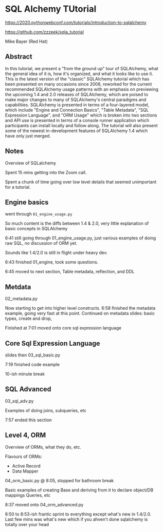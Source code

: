 # SQL Alchemy TUtorial

<https://2020.pythonwebconf.com/tutorials/introduction-to-sqlalchemy>

<https://github.com/zzzeek/sqla_tutorial>

Mike Bayer (Red Hat)

## Abstract

In this tutorial, we present a "from the ground up" tour of SQLAlchemy, what the
general idea of it is, how it's organized, and what it looks like to use it.
This is the latest version of the "classic" SQLAlchemy tutorial  which has been
presented on many occasions since 2008, reworked for the current recommended
SQLAlchemy usage patterns with an emphasis on previewing the upcoming 1.4 and
2.0 releases of SQLAlchemy, which are poised to make major changes to many of
SQLAlchemy's central paradigms and capabilities. SQLAlchemy is presented in
terms of a four-layered model, which include "Engine and Connection Basics",
"Table Metadata", "SQL Expression Language", and "ORM Usage" which is broken
into two sections and API use is presented in terms of a console runner
application which participants can install locally and follow along.   The
tutorial will also present some of the newest in-development features of
SQLAlchemy 1.4 which have only just merged.

## Notes

Overview of SQLalchemy

Spent 15 mins getting into the Zoom call.

Spent a chunk of time going over low level details that seemed unimportant for a tutorial.

## Engine basics

went through `01_engine_usage.py`

So much content is the diffs between 1.4 & 2.0, very little explanation of basic
concepts in SQLAlchemy

6:41 still going through 01_engine_usage.py, just various examples of doing raw
SQL, no discussion of ORM yet.

Sounds like 1.4/2.0 is still in flight under heavy dev.

6:43 finished 01_engine, took some questions.

6:45 moved to next section, Table metadata, reflection, and DDL

## Metdata

02_metadata.py

Now starting to get into higher level constructs.
6:58 finished the metadata example, going very fast at this point.
Continued on metadata slides: basic types, create and drop,

Finished at 7:01 moved onto core sql expression language

## Core Sql Expression Language

slides then 03_sql_basic.py

7:19 finished code example

10-ish minute break

## SQL Advanced

03_sql_adv.py

Examples of doing joins, subqueries, etc

7:57 ended this section

## Level 4, ORM

Overview of ORMs, what they do, etc.

Flavours of ORMs:

* Active Record
* Data Mapper

04_orm_basic.py @ 8:05, stopped for bathroom break

Basic examples of creating Base and deriving from it to declare object/DB mappings
Queries, etc

8:37 moved onto 04_orm_advanced.py

8:50 to 8:53-ish frantic sprint to everything except what's new in 1.4/2.0.
Last few mins was what's new which if you ahven't done sqlalchemy is totally over your head
